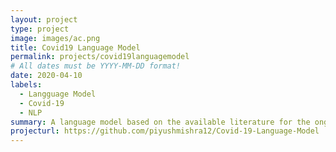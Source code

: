 ```yaml
---
layout: project
type: project
image: images/ac.png
title: Covid19 Language Model
permalink: projects/covid19languagemodel
# All dates must be YYYY-MM-DD format!
date: 2020-04-10
labels:
  - Langguage Model
  - Covid-19
  - NLP
summary: A language model based on the available literature for the ongoing Covid-19 pandemic.
projecturl: https://github.com/piyushmishra12/Covid-19-Language-Model
---
```

